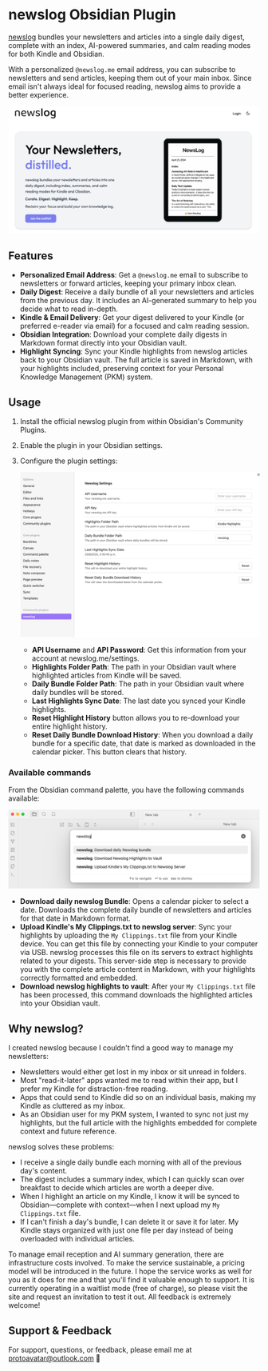# newslog Obsidian Plugin

[newslog](https://newslog.me) bundles your newsletters and articles into a single daily digest, complete with an index, AI-powered summaries, and calm reading modes for both Kindle and Obsidian.

With a personalized `@newslog.me` email address, you can subscribe to newsletters and send articles, keeping them out of your main inbox. Since email isn't always ideal for focused reading, newslog aims to provide a better experience.

![](newslog-home.png)

## Features

- **Personalized Email Address**: Get a `@newslog.me` email to subscribe to newsletters or forward articles, keeping your primary inbox clean.
- **Daily Digest**: Receive a daily bundle of all your newsletters and articles from the previous day. It includes an AI-generated summary to help you decide what to read in-depth.
- **Kindle & Email Delivery**: Get your digest delivered to your Kindle (or preferred e-reader via email) for a focused and calm reading session.
- **Obsidian Integration**: Download your complete daily digests in Markdown format directly into your Obsidian vault.
- **Highlight Syncing**: Sync your Kindle highlights from newslog articles back to your Obsidian vault. The full article is saved in Markdown, with your highlights included, preserving context for your Personal Knowledge Management (PKM) system.

## Usage

1.  Install the official newslog plugin from within Obsidian's Community Plugins.
2.  Enable the plugin in your Obsidian settings.
3.  Configure the plugin settings:

    ![](newslog-settings.png)

    - **API Username** and **API Password**: Get this information from your account at newslog.me/settings.
    - **Highlights Folder Path**: The path in your Obsidian vault where highlighted articles from Kindle will be saved.
    - **Daily Bundle Folder Path**: The path in your Obsidian vault where daily bundles will be stored.
    - **Last Highlights Sync Date**: The last date you synced your Kindle highlights.
    - **Reset Highlight History** button allows you to re-download your entire highlight history.
    - **Reset Daily Bundle Download History**: When you download a daily bundle for a specific date, that date is marked as downloaded in the calendar picker. This button clears that history.

### Available commands

From the Obsidian command palette, you have the following commands available:

![](newslog-commands.png)

- **Download daily newslog Bundle**: Opens a calendar picker to select a date. Downloads the complete daily bundle of newsletters and articles for that date in Markdown format.
- **Upload Kindle's My Clippings.txt to newslog server**: Sync your highlights by uploading the `My Clippings.txt` file from your Kindle device. You can get this file by connecting your Kindle to your computer via USB. newslog processes this file on its servers to extract highlights related to your digests. This server-side step is necessary to provide you with the complete article content in Markdown, with your highlights correctly formatted and embedded.
- **Download newslog highlights to vault**: After your `My Clippings.txt` file has been processed, this command downloads the highlighted articles into your Obsidian vault.

## Why newslog?

I created newslog because I couldn't find a good way to manage my newsletters:

- Newsletters would either get lost in my inbox or sit unread in folders.
- Most "read-it-later" apps wanted me to read within their app, but I prefer my Kindle for distraction-free reading.
- Apps that could send to Kindle did so on an individual basis, making my Kindle as cluttered as my inbox.
- As an Obsidian user for my PKM system, I wanted to sync not just my highlights, but the full article with the highlights embedded for complete context and future reference.

newslog solves these problems:

- I receive a single daily bundle each morning with all of the previous day's content.
- The digest includes a summary index, which I can quickly scan over breakfast to decide which articles are worth a deeper dive.
- When I highlight an article on my Kindle, I know it will be synced to Obsidian—complete with context—when I next upload my `My Clippings.txt` file.
- If I can't finish a day's bundle, I can delete it or save it for later. My Kindle stays organized with just one file per day instead of being overloaded with individual articles.

To manage email reception and AI summary generation, there are infrastructure costs involved. To make the service sustainable, a pricing model will be introduced in the future. I hope the service works as well for you as it does for me and that you'll find it valuable enough to support. It is currently operating in a waitlist mode (free of charge), so please visit the site and request an invitation to test it out. All feedback is extremely welcome!

## Support & Feedback

For support, questions, or feedback, please email me at protoavatar@outlook.com 🙂

